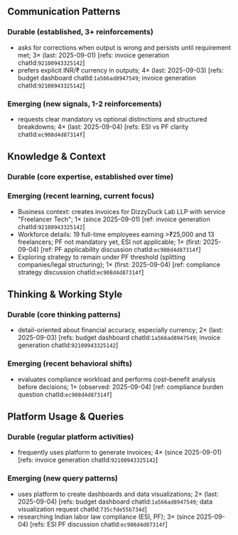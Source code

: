 ## Communication Patterns
### Durable (established, 3+ reinforcements)
- asks for corrections when output is wrong and persists until requirement met; 3× (last: 2025-09-01) [refs: invoice generation chatId:`92100943325142`]
- prefers explicit INR/₹ currency in outputs; 4× (last: 2025-09-03) [refs: budget dashboard chatId:`1a566ad8947549`; invoice generation chatId:`92100943325142`]

### Emerging (new signals, 1-2 reinforcements)
- requests clear mandatory vs optional distinctions and structured breakdowns; 4× (last: 2025-09-04) [refs: ESI vs PF clarity chatId:`ec908d4d87314f`]

## Knowledge & Context
### Durable (core expertise, established over time)

### Emerging (recent learning, current focus)
- Business context: creates invoices for DizzyDuck Lab LLP with service "Freelancer Tech"; 1× (since 2025-09-01) [ref: invoice generation chatId:`92100943325142`]
- Workforce details: 19 full-time employees earning >₹25,000 and 13 freelancers; PF not mandatory yet, ESI not applicable; 1× (first: 2025-09-04) [ref: PF applicability discussion chatId:`ec908d4d87314f`]
- Exploring strategy to remain under PF threshold (splitting companies/legal structuring); 1× (first: 2025-09-04) [ref: compliance strategy discussion chatId:`ec908d4d87314f`]

## Thinking & Working Style
### Durable (core thinking patterns)
- detail-oriented about financial accuracy, especially currency; 2× (last: 2025-09-03) [refs: budget dashboard chatId:`1a566ad8947549`; invoice generation chatId:`92100943325142`]

### Emerging (recent behavioral shifts)
- evaluates compliance workload and performs cost–benefit analysis before decisions; 1× (observed: 2025-09-04) [ref: compliance burden question chatId:`ec908d4d87314f`]

## Platform Usage & Queries
### Durable (regular platform activities)
- frequently uses platform to generate invoices; 4× (since 2025-09-01) [refs: invoice generation chatId:`92100943325142`]

### Emerging (new query patterns)
- uses platform to create dashboards and data visualizations; 2× (last: 2025-09-04) [refs: budget dashboard chatId:`1a566ad8947549`; data visualization request chatId:`735cfde55b734d`]
- researching Indian labor law compliance (ESI, PF); 3× (since 2025-09-04) [refs: ESI PF discussion chatId:`ec908d4d87314f`]